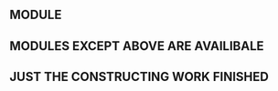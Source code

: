 ## MODULE <AUDIO> AND <VIDEO> HAVEN'T TEST YET, BUGS DID NOT SOLVE, DO NOT USE

## MODULES EXCEPT ABOVE ARE AVAILIBALE

## JUST THE CONSTRUCTING WORK FINISHED